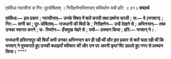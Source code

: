  

एवंविधा गदन्तीनां स गिर: पुरयोषिताम् । निरीक्षणेनाभिनन्दन् सस्मितेन ययौ हरि: ॥ ३१॥ **शब्दार्थ** 

**एवंविधा:—** **इस प्रकार** **; गदन्तीनाम्—** **उनके विषय में बातें करती तथा प्रार्थना करती** **; स:—** **वे (भगवान)** **; गिर:—** **वाणी** **का** **; पुर-योषिताम्—** **राजधानी की षियों के** **; निरीक्षणेन—** **उन्हें देखने से** **; अभिनन्दन्—** **तथा उनका स्वागत करने** **; स-** **स्मितेन—** **हँसमुख चेहरे से** **; ययौ—** **प्रस्थान किया** **; हरि:—** **भगवान् ने।** **.** 

**राजधानी हस्तिनापुर की षियाँ अभी उनका अभिनन्दन कर ही रही थीं और इस प्रकार** **से बातें चला रही थीं कि भगवान् ने मुस्कराते हुए उनकी बधाइयाँ स्वीकार कीं और उन पर** **अपनी कृपा²ष्टि डालते हुए नगर से प्रस्थान किया।** **** 